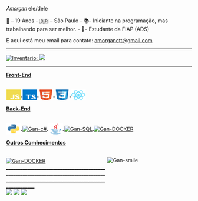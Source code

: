 
𝐴𝑚𝑜𝑟𝑔𝑎𝑛
  ele/dele

🎂 – 19 Anos -
🇧🇷 – São Paulo -
📚- Iniciante na programação, mas trabalhando para ser melhor. -
📍- Estudante da FIAP (ADS)

E aqui está meu email para contato: amorganctt@gmail.com


__________________________________________________________________________________________________________________________________________

<div>
  <a href="https://github.com/GanLopes">
    
  ![Inventario:](https://github-readme-stats.vercel.app/api?username=GanLopes&show_icons=true&theme=midnight-purple)
  <img height="180em" src="https://github-readme-stats.vercel.app/api/top-langs/?username=GuGodoi7&layout=compact&langs_count=7&theme=midnight-purple"/>
</div>

__________________________________________________________________________________________________________________________________________

**Front-End**

<div style="display: inline_block"><br>
  <img align="center" alt="Gan-Js" height="30" width="40" src="https://raw.githubusercontent.com/devicons/devicon/master/icons/javascript/javascript-plain.svg">
  <img align="center" alt="Gan-Ts" height="30" width="40" src="https://raw.githubusercontent.com/devicons/devicon/master/icons/typescript/typescript-plain.svg">
  <img align="center" alt="Gan-HTML" height="30" width="40" src="https://raw.githubusercontent.com/devicons/devicon/master/icons/html5/html5-original.svg">
  <img align="center" alt="Gan-CSS" height="30" width="40" src="https://raw.githubusercontent.com/devicons/devicon/master/icons/css3/css3-original.svg">
  <img align="center" alt="Gan-React" height="30" width="40" src="https://raw.githubusercontent.com/devicons/devicon/master/icons/react/react-original.svg">
</div>

**Back-End**

<div style="display: inline_block"><br>
  <img align="center" alt="Gan-Python" height="30" width="40" src="https://raw.githubusercontent.com/devicons/devicon/master/icons/python/python-original.svg">
  <img align="center" alt="Gan-c#" height="30" width="40" src="https://cdn.jsdelivr.net/gh/devicons/devicon@latest/icons/csharp/csharp-original.svg">
  <img align="center" alt="Gan-Java" height="30" width="40" src="https://raw.githubusercontent.com/devicons/devicon/master/icons/java/java-original.svg">
  <img align="center" alt="Gan-SQL" height="30" width="40" src="https://cdn.jsdelivr.net/gh/devicons/devicon@latest/icons/azuresqldatabase/azuresqldatabase-original.svg">
  <img align="center" alt="Gan-DOCKER" height="30" width="40" src="https://cdn.jsdelivr.net/gh/devicons/devicon@latest/icons/docker/docker-original.svg">
</div>

**Outros Comhecimentos**

<div style="display: inline_block"><br>
<img align="center" alt="Gan-DOCKER" height="30" width="40" src="https://cdn.jsdelivr.net/gh/devicons/devicon@latest/icons/docker/docker-original.svg">
<img align="right" alt="Gan-smile" height="230" width="230" src="https://tenor.com/pt-BR/view/gear-5-gear-5-luffy-monkey-d-luffy-luffy-luffy-gear-5-white-gif-12225526310195709408.gif">
</div>
__________________________________________________________________________________________________________________________________________
<div>
  <a href = "mailto:amorganctt@gmail.com"><img src="https://img.shields.io/badge/-Gmail-%23333?style=for-the-badge&logo=gmail&logoColor=white" target="_blank"></a>
  <a href="https://www.linkedin.com/in/amorgan-mendes-lopes-029350274/" target="_blank"><img src="https://img.shields.io/badge/-LinkedIn-%230077B5?style=for-the-badge&logo=linkedin&logoColor=white" 
  target="_blank"></a>
  <a href="https://instagram.com/ganx_31" target="_blank"><img src="https://img.shields.io/badge/-Instagram-%23E4405F?style=for-the-badge&logo=instagram&logoColor=white" target="_blank"></a>
</div>
